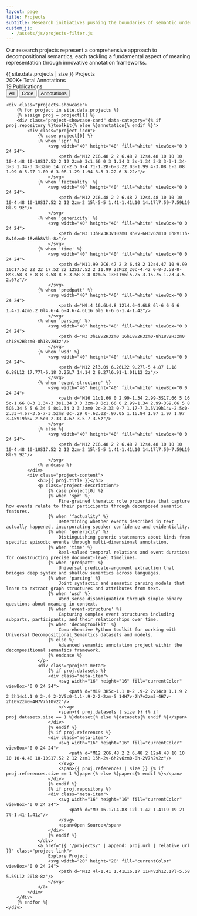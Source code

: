 ```yaml
---
layout: page
title: Projects
subtitle: Research initiatives pushing the boundaries of semantic understanding
custom_js:
  - /assets/js/projects-filter.js
---
```


<div class="projects-hero">
    <div class="hero-background"></div>
    <div class="hero-content">
        <p class="lead">
            Our research projects represent a comprehensive approach to decompositional semantics, 
            each tackling a fundamental aspect of meaning representation through innovative annotation frameworks.
        </p>
        <div class="project-stats">
            <div class="stat">
                <span class="stat-number gradient-text">{{ site.data.projects | size }}</span>
                <span class="stat-label">Projects</span>
            </div>
            <div class="stat">
                <span class="stat-number gradient-text">200K+</span>
                <span class="stat-label">Total Annotations</span>
            </div>
            <div class="stat">
                <span class="stat-number gradient-text">19</span>
                <span class="stat-label">Publications</span>
            </div>
        </div>
    </div>
</div>

<div class="projects-container">
    <div class="filter-buttons">
        <button class="filter-btn active" data-filter="all">All</button>
        <button class="filter-btn" data-filter="toolkit">Code</button>
        <button class="filter-btn" data-filter="annotation">Annotations</button>
    </div>

    <div class="projects-showcase">
        {% for project in site.data.projects %}
        {% assign proj = project[1] %}
        <div class="project-showcase-card" data-category="{% if proj.repository %}toolkit{% else %}annotation{% endif %}">
            <div class="project-icon">
                {% case project[0] %}
                {% when 'spr' %}
                    <svg width="40" height="40" fill="white" viewBox="0 0 24 24">
                        <path d="M12 2C6.48 2 2 6.48 2 12s4.48 10 10 10 10-4.48 10-10S17.52 2 12 2zm0 3c1.66 0 3 1.34 3 3s-1.34 3-3 3-3-1.34-3-3 1.34-3 3-3zm0 14.2c-2.5 0-4.71-1.28-6-3.22.03-1.99 4-3.08 6-3.08 1.99 0 5.97 1.09 6 3.08-1.29 1.94-3.5 3.22-6 3.22z"/>
                    </svg>
                {% when 'factuality' %}
                    <svg width="40" height="40" fill="white" viewBox="0 0 24 24">
                        <path d="M12 2C6.48 2 2 6.48 2 12s4.48 10 10 10 10-4.48 10-10S17.52 2 12 2zm-2 15l-5-5 1.41-1.41L10 14.17l7.59-7.59L19 8l-9 9z"/>
                    </svg>
                {% when 'genericity' %}
                    <svg width="40" height="40" fill="white" viewBox="0 0 24 24">
                        <path d="M3 13h8V3H3v10zm0 8h8v-6H3v6zm10 0h8V11h-8v10zm0-18v6h8V3h-8z"/>
                    </svg>
                {% when 'time' %}
                    <svg width="40" height="40" fill="white" viewBox="0 0 24 24">
                        <path d="M11.99 2C6.47 2 2 6.48 2 12s4.47 10 9.99 10C17.52 22 22 17.52 22 12S17.52 2 11.99 2zM12 20c-4.42 0-8-3.58-8-8s3.58-8 8-8 8 3.58 8 8-3.58 8-8 8zm.5-13H11v6l5.25 3.15.75-1.23-4.5-2.67z"/>
                    </svg>
                {% when 'predpatt' %}
                    <svg width="40" height="40" fill="white" viewBox="0 0 24 24">
                        <path d="M9.4 16.6L4.8 12l4.6-4.6L8 6l-6 6 6 6 1.4-1.4zm5.2 0l4.6-4.6-4.6-4.6L16 6l6 6-6 6-1.4-1.4z"/>
                    </svg>
                {% when 'parsing' %}
                    <svg width="40" height="40" fill="white" viewBox="0 0 24 24">
                        <path d="M3 3h18v2H3zm0 16h18v2H3zm0-8h18v2H3zm0 4h18v2H3zm0-8h18v2H3z"/>
                    </svg>
                {% when 'wsd' %}
                    <svg width="40" height="40" fill="white" viewBox="0 0 24 24">
                        <path d="M12 2l3.09 6.26L22 9.27l-5 4.87 1.18 6.88L12 17.77l-6.18 3.25L7 14.14 2 9.27l6.91-1.01L12 2z"/>
                    </svg>
                {% when 'event-structure' %}
                    <svg width="40" height="40" fill="white" viewBox="0 0 24 24">
                        <path d="M16 11c1.66 0 2.99-1.34 2.99-3S17.66 5 16 5c-1.66 0-3 1.34-3 3s1.34 3 3 3zm-8 0c1.66 0 2.99-1.34 2.99-3S9.66 5 8 5C6.34 5 5 6.34 5 8s1.34 3 3 3zm0 2c-2.33 0-7 1.17-7 3.5V19h14v-2.5c0-2.33-4.67-3.5-7-3.5zm8 0c-.29 0-.62.02-.97.05 1.16.84 1.97 1.97 1.97 3.45V19h6v-2.5c0-2.33-4.67-3.5-7-3.5z"/>
                    </svg>
                {% else %}
                    <svg width="40" height="40" fill="white" viewBox="0 0 24 24">
                        <path d="M12 2C6.48 2 2 6.48 2 12s4.48 10 10 10 10-4.48 10-10S17.52 2 12 2zm-2 15l-5-5 1.41-1.41L10 14.17l7.59-7.59L19 8l-9 9z"/>
                    </svg>
                {% endcase %}
            </div>
            <div class="project-content">
                <h3>{{ proj.title }}</h3>
                <p class="project-description">
                    {% case project[0] %}
                    {% when 'spr' %}
                        Fine-grained thematic role properties that capture how events relate to their participants through decomposed semantic features.
                    {% when 'factuality' %}
                        Determining whether events described in text actually happened, incorporating speaker confidence and evidentiality.
                    {% when 'genericity' %}
                        Distinguishing generic statements about kinds from specific episodic events through multi-dimensional annotation.
                    {% when 'time' %}
                        Real-valued temporal relations and event durations for constructing precise document-level timelines.
                    {% when 'predpatt' %}
                        Universal predicate-argument extraction that bridges deep syntax and shallow semantics across languages.
                    {% when 'parsing' %}
                        Joint syntactic and semantic parsing models that learn to extract graph structures and attributes from text.
                    {% when 'wsd' %}
                        Word sense disambiguation through simple binary questions about meaning in context.
                    {% when 'event-structure' %}
                        Capturing complex event structures including subparts, participants, and their relationships over time.
                    {% when 'decomptoolkit' %}
                        Comprehensive Python toolkit for working with Universal Decompositional Semantics datasets and models.
                    {% else %}
                        Advanced semantic annotation project within the decompositional semantics framework.
                    {% endcase %}
                </p>
                <div class="project-meta">
                    {% if proj.datasets %}
                    <div class="meta-item">
                        <svg width="16" height="16" fill="currentColor" viewBox="0 0 24 24">
                            <path d="M19 3H5c-1.1 0-2 .9-2 2v14c0 1.1.9 2 2 2h14c1.1 0 2-.9 2-2V5c0-1.1-.9-2-2-2zm-5 14H7v-2h7v2zm3-4H7v-2h10v2zm0-4H7V7h10v2z"/>
                        </svg>
                        <span>{{ proj.datasets | size }} {% if proj.datasets.size == 1 %}dataset{% else %}datasets{% endif %}</span>
                    </div>
                    {% endif %}
                    {% if proj.references %}
                    <div class="meta-item">
                        <svg width="16" height="16" fill="currentColor" viewBox="0 0 24 24">
                            <path d="M12 2C6.48 2 2 6.48 2 12s4.48 10 10 10 10-4.48 10-10S17.52 2 12 2zm1 15h-2v-6h2v6zm0-8h-2V7h2v2z"/>
                        </svg>
                        <span>{{ proj.references | size }} {% if proj.references.size == 1 %}paper{% else %}papers{% endif %}</span>
                    </div>
                    {% endif %}
                    {% if proj.repository %}
                    <div class="meta-item">
                        <svg width="16" height="16" fill="currentColor" viewBox="0 0 24 24">
                            <path d="M9 16.17L4.83 12l-1.42 1.41L9 19 21 7l-1.41-1.41z"/>
                        </svg>
                        <span>Open Source</span>
                    </div>
                    {% endif %}
                </div>
                <a href="{{ '/projects/' | append: proj.url | relative_url }}" class="project-link">
                    Explore Project
                    <svg width="20" height="20" fill="currentColor" viewBox="0 0 24 24">
                        <path d="M12 4l-1.41 1.41L16.17 11H4v2h12.17l-5.58 5.59L12 20l8-8z"/>
                    </svg>
                </a>
            </div>
        </div>
        {% endfor %}
    </div>
</div>


